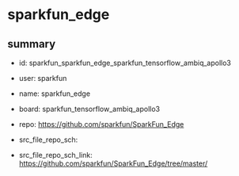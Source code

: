 # sparkfun_edge
 
## summary 
* id: sparkfun_sparkfun_edge_sparkfun_tensorflow_ambiq_apollo3
* user: sparkfun
* name: sparkfun_edge
* board: sparkfun_tensorflow_ambiq_apollo3
* repo: https://github.com/sparkfun/SparkFun_Edge



* src_file_repo_sch: 
* src_file_repo_sch_link: https://github.com/sparkfun/SparkFun_Edge/tree/master/




